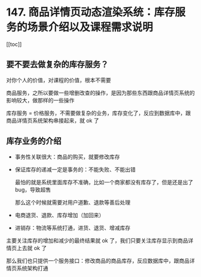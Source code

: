 # 147. 商品详情页动态渲染系统：库存服务的场景介绍以及课程需求说明

[[toc]]

## 要不要去做复杂的库存服务？

  对你个人的价值，对课程的价值，根本不需要

  商品服务，之所以要做一些增删改查的操作，是因为那些东西跟商品详情页系统的影响较大，做那样的一些操作

  库存服务 = 价格服务，不需要做复杂的业务，库存变化了，反应到数据库中，跟商品详情页系统架构串接起来，就 ok 了

## 库存业务的介绍

- 事务性关联很大：商品的购买，就要修改库存
- 保证库存的递减一定是事务的：不能失败、不能出错

  最怕的就是系统里面库存不准确，比如一个商家都没有库存了，但是还是出了 bug，导致超售

  那么这个时候就需要对用户道歉、退款等善后处理
- 电商退货、退款、库存增加（加回来）
- 进销存：物流等系统打通，进货、退货、增减库存

主要关注库存的增加和减少的最终结果就 ok 了，我们只要关注库存显示到商品详情页上去就 ok 了

那么我们也只提供一个服务接口：修改商品的商品库存，反应数据库中，跟商品详情页系统架构打通
